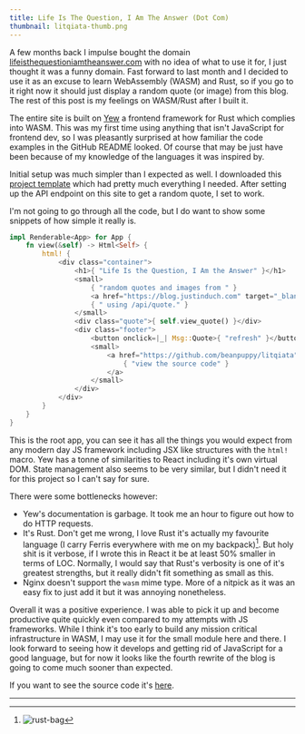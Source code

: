 ```yaml
---
title: Life Is The Question, I Am The Answer (Dot Com)
thumbnail: litqiata-thumb.png
---
```


A few months back I impulse bought the domain
[lifeisthequestioniamtheanswer.com][] with no idea of what to use it for, I
just thought it was a funny domain. Fast forward to last month and I decided
to use it as an excuse to learn WebAssembly (WASM) and Rust, so if you go to
it right now it should just display a random quote (or image) from this blog.
The rest of this post is my feelings on WASM/Rust after I built it.

[lifeisthequestioniamtheanswer.com]: https://lifeisthequestioniamtheanswer.com

The entire site is built on [Yew][] a frontend framework for Rust which
complies into WASM. This was my first time using anything that isn't
JavaScript for frontend dev, so I was pleasantly surprised at how familiar the
code examples in the GitHub README looked. Of course that may be just have
been because of my knowledge of the languages it was inspired by.

[yew]: https://github.com/yewstack/yew

Initial setup was much simpler than I expected as well. I downloaded this
[project template][] which had pretty much everything I needed. After setting
up the API endpoint on this site to get a random quote, I set to work.

[project template]: https://github.com/yewstack/yew-wasm-pack-template

I'm not going to go through all the code, but I do want to show some snippets
of how simple it really is.

```rust
impl Renderable<App> for App {
    fn view(&self) -> Html<Self> {
        html! {
            <div class="container">
                <h1>{ "Life Is the Question, I Am the Answer" }</h1>
                <small>
                    { "random quotes and images from " }
                    <a href="https://blog.justinduch.com" target="_blank">{ "https://blog.justinduch.com" }</a>
                    { " using /api/quote." }
                </small>
                <div class="quote">{ self.view_quote() }</div>
                <div class="footer">
                    <button onclick=|_| Msg::Quote>{ "refresh" }</button>
                    <small>
                        <a href="https://github.com/beanpuppy/litqiata" target="_blank">
                            { "view the source code" }
                        </a>
                    </small>
                </div>
            </div>
        }
    }
}
```

This is the root app, you can see it has all the things you would expect from
any modern day JS framework including JSX like structures with the `html!`
macro. Yew has a tonne of similarities to React including it's own virtual
DOM. State management also seems to be very similar, but I didn't need it for
this project so I can't say for sure.

There were some bottlenecks however:

- Yew's documentation is garbage. It took me an hour to figure out how to do
  HTTP requests.
- It's Rust. Don't get me wrong, I love Rust it's actually my favourite
  language (I carry Ferris everywhere with me on my backpack)[^1]. But holy shit
  is it verbose, if I wrote this in React it be at least 50% smaller in terms of
  LOC. Normally, I would say that Rust's verbosity is one of it's greatest
  strengths, but it really didn't fit something as small as this.
- Nginx doesn't support the `wasm` mime type. More of a nitpick as it was an
  easy fix to just add it but it was annoying nonetheless.

Overall it was a positive experience. I was able to pick it up and become
productive quite quickly even compared to my attempts with JS frameworks.
While I think it's too early to build any mission critical infrastructure in
WASM, I may use it for the small module here and there. I look forward to
seeing how it develops and getting rid of JavaScript for a good language, but
for now it looks like the fourth rewrite of the blog is going to come much
sooner than expected.

If you want to see the source code it's [here][].

[here]: https://github.com/beanpuppy/litqiata

---

[^1]: ![rust-bag](https://cdn.halcyonnouveau.xyz/blog/img/rust-bag.png)

